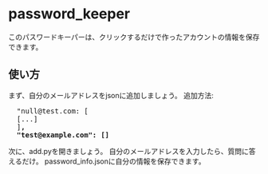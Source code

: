 # password_keeper
このパスワードキーパーは、クリックするだけで作ったアカウントの情報を保存できます。

## 使い方
まず、自分のメールアドレスをjsonに追加しましょう。
追加方法: 
<pre>
  "null@test.com: [
  [...]
  ]<b>,
  "test@example.com": []</b>
</pre>

次に、add.pyを開きましょう。
自分のメールアドレスを入力したら、質問に答えるだけ。
password_info.jsonに自分の情報を保存できます。


